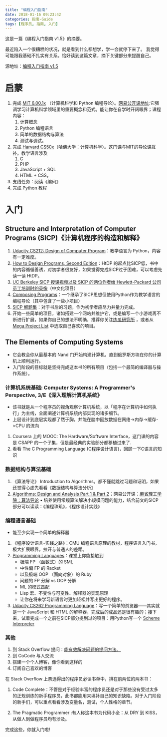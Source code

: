```yaml
---
title: "编程入门指南"
date: 2018-01-16 09:23:42
categories: 指南-Guide
tags: [程序员, 指南, 入门]
---
```

这是一篇《编程入门指南 v1.5》的摘要。
<!--more-->

最近陷入一个很糟糕的状况，就是看到什么都想学，学一会就停下来了。
我觉得可能跟我基础不扎实有关系。恰好读到这篇文章，摘下关键部分来提醒自己。

源地址：[编程入门指南 v1.5](https://zhuanlan.zhihu.com/p/19959253)

# 启蒙
1. 完成 [MIT 6.00.1x](https://courses.edx.org/courses/course-v1:MITx+6.00.1x_7+3T2015/course/) （计算机科学和 Python 编程导论）。[网易公开课地址](http://open.163.com/special/opencourse/bianchengdaolun.html):它强调学习计算机科学领域里的重要概念和范式。能让你在自学时开阔眼界；课程内容：
	1. 计算概念
	2. Python 编程语言
	3. 简单的数据结构与算法
	4. 测试与调试。
2. 完成 [Harvard CS50x](http://open.163.com/special/opencourse/cs50.html)（哈佛大学：计算机科学）。这门课与MIT的导论课互补。教学语言涉及 
	1. C
	2. PHP
	3. JavaScript + SQL
	4. HTML + CSS，
3. 支线任务：阅读《编码》
4. 完成 [Python 教程](https://www.liaoxuefeng.com/wiki/0014316089557264a6b348958f449949df42a6d3a2e542c000)

# 入门
## Structure and Interpretation of Computer Programs (SICP)《计算机程序的构造和解释》
1. [Udacity CS212: Design of Computer Program](https://classroom.udacity.com/courses/cs212)：教学语言为 Python，内容有一定难度。
2. [How to Design Programs, Second Edition](http://www.ccs.neu.edu/home/matthias/HtDP2e/Draft/index.html)：HtDP 的起点比SICP低，书中的内容循循善诱，对初学者很友好，如果觉得完成SICP过于困难，可以考虑先读一读 HtDP。
3. [UC Berkeley SICP 授课视频以及 SICP 的两位作者给 Hewlett-Packard 公司员工培训时的录像](https://github.com/DeathKing/Learning-SICP/)（中文化项目）
4. [Composing Programs](http://composingprograms.com/)：一个继承了SICP思想但使用Python作为教学语言的编程导论（其中包含了一些小项目）
5. [SICP 解题集](http://sicp.readthedocs.io/en/latest/index.html)：对于书后的习题，作为初学者应尽力并量力完成。
6. 开始一些简单的项目，诸如搭建一个网站并维护它，或是编写一个小游戏再不断进行扩展，如果你自己的想法不明确，推荐你关注[炼瓜研究所](http://zhuanlan.zhihu.com/alchemelon) ，或者从 [Mega Project List](https://github.com/karan/Projects/) 中选取自己喜欢的项目。

## The Elements of Computing Systems
- 它会教会你从最基本的 Nand 门开始构建计算机，直到俄罗斯方块在你的计算机上顺利运行。 
- 入门阶段的目标就是坚持完成这本书的所有项目（包括一个最简的编译器与操作系统）。

### 计算机系统基础: Computer Systems: A Programmer's Perspective, 3/E《深入理解计算机系统》
- 该书就是从一个程序员的视角观察计算机系统，以「程序在计算机中如何执行」为主线，全面阐述计算机系统内部实现的诸多细节。
- 上层设计到底层实现都了然于胸，并能在脑中回放数据在网络->内存->缓存->CPU 的流向

1.  Coursera 上的 MOOC: The Hardware/Software Interface，这门课的内容是 CSAPP 的一个子集，但是最经典的实验部分都移植过来了.
2.  看看 The C Programming Language (C程序设计语言)，回顾一下C语言的知识

### 数据结构与算法基础
1. 《算法导论》 Introduction to Algorithms。都不懂就跳过习题和证明，如果还觉得心虚先看看《数据结构与算法分析》
2. [Algorithms: Design and Analysis Part 1 & Part 2](https://www.coursera.org/specializations/algorithms)；网易公开课：[麻省理工学院：算法导论](http://open.163.com/special/opencourse/algorithms.html)
•	培养使用常规算法解决小规模问题的能力，结合前文的SICP部分可以读读：《编程珠玑》，《程序设计实践》

### 编程语言基础
- 能至少实现一个简单的解释器

1.  《程序设计语言-实践之路》：CMU 编程语言原理的教材，程序语言入门书，极大扩展眼界，拉开与普通人的差距。
2.  [Programming Languages](https://www.coursera.org/learn/programming-languages)：课堂上你能接触到
	- 极端 FP （函数式）的 SML
	- 中性偏 FP 的 Racket
	- 以及极端 OOP （面向对象）的 Ruby
	- 问题的 FP 分解 vs OOP 分解
	- ML 的模式匹配
	- Lisp 宏、不变性与可变性、解释器的实现原理
	- 让你在将来学习新语言时更加轻松并写出更好的程序。
3. [Udacity CS262 Programming Language](https://www.udacity.com/course/programming-languages--cs262)：写一个简单的浏览器——其实就是一个 JavaScript 和 HTML 的解释器，完成后的成品还是很有趣的；接下来，试着完成一个之前在SICP部分提到过的项目：用Python写一个 [Scheme Interpreter](http://inst.eecs.berkeley.edu/~cs61a/fa13/proj/scheme/scheme.html)

### 其他
1. 到 Stack Overflow 提问：[能有效解决问题的提问方法。](https://mp.weixin.qq.com/s?__biz=MzI3NDI5ODQ2Ng==&mid=2247483666&idx=1&sn=201c119360515cfd7765a6fe6fb5d855)
2. 到 CoCode 与人交流
3. 搭建一个个人博客，像你看到这样的
4. 订阅自己喜欢的博客

在 Stack Overflow 上票选得出的程序员必读书单中，排在前两位的两本书：

1. Code Complete：不管是对于经验丰富的程序员还是对于那些没有受过太多的正规训练的新手程序员，此书都能用来填补自己的知识缺陷。对于入门阶段的新手们，可以重点看看涉及变量名，测试，个人性格的章节。

2. The Pragmatic Programmer :有人称这本书为代码小全：从 DRY 到 KISS，从做人到做程序员均有涉及。


完成这些，你就入门啦!